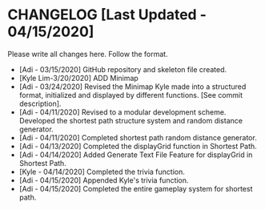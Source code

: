 # CHANGELOG [Last Updated - 04/15/2020]
Please write all changes here. Follow the format.

- [Adi - 03/15/2020] GitHub repository and skeleton file created.
- [Kyle Lim-3/20/2020] ADD Minimap
- [Adi - 03/24/2020] Revised the Minimap Kyle made into a structured format, initialized and displayed by different functions. [See commit description].
- [Adi - 04/11/2020] Revised to a modular development scheme. Developed the shortest path structure system and random distance generator.
- [Adi - 04/11/2020] Completed shortest path random distance generator.
- [Adi - 04/13/2020] Completed the displayGrid function in Shortest Path.
- [Adi - 04/14/2020] Added Generate Text File Feature for displayGrid in Shortest Path.
- [Kyle - 04/14/2020] Completed the trivia function.
- [Adi - 04/15/2020] Appended Kyle's trivia function.
- [Adi - 04/15/2020] Completed the entire gameplay system for shortest path.
